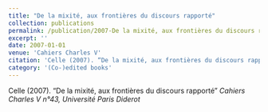 ```yaml
---
title: "De la mixité, aux frontières du discours rapporté"
collection: publications
permalink: /publication/2007-De la mixité, aux frontières du discours rapporté
excerpt: ''
date: 2007-01-01
venue: 'Cahiers Charles V'
citation: 'Celle (2007). “De la mixité, aux frontières du discours rapporté” <i>Cahiers Charles V n°43, Université Paris Diderot</i>'
category: '(Co-)edited books'
---
```

Celle (2007). “De la mixité, aux frontières du discours rapporté” <i>Cahiers Charles V n°43, Université Paris Diderot</i>